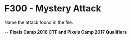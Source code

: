 F300 - Mystery Attack
=================

Name the attack found in the file.


--
**Pixels Camp 2016 CTF and Pixels Camp 2017 Qualifiers**
